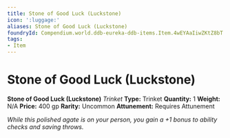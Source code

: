 ```yaml
---
title: Stone of Good Luck (Luckstone)
icon: ':luggage:'
aliases: Stone of Good Luck (Luckstone)
foundryId: Compendium.world.ddb-eureka-ddb-items.Item.4wEYAaIiwZKtZ8bT
tags:
- Item
---
```


# Stone of Good Luck (Luckstone)

**Stone of Good Luck (Luckstone)**
_Trinket_
**Type:** Trinket
**Quantity:** 1
**Weight:** N/A
**Price:** 400 gp
**Rarity:** Uncommon
**Attunement:** Requires Attunement

*While this polished agate is on your person, you gain a +1 bonus to ability checks and saving throws.*